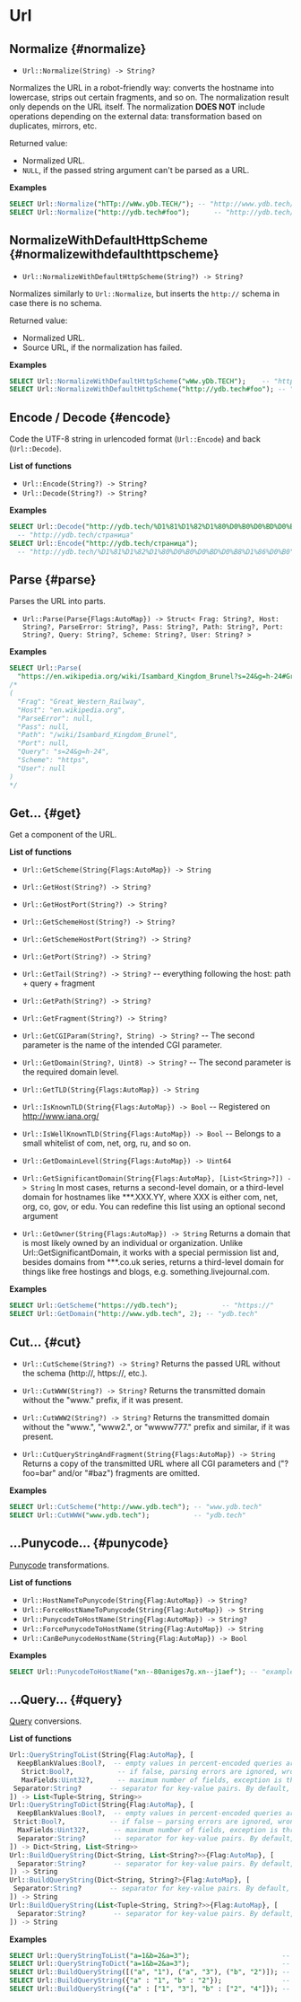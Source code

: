 # Url

## Normalize {#normalize}

* ```Url::Normalize(String) -> String?```

Normalizes the URL in a robot-friendly way: converts the hostname into lowercase, strips out certain fragments, and so on.
The normalization result only depends on the URL itself. The normalization **DOES NOT** include operations depending on the external data: transformation based on duplicates, mirrors, etc.

Returned value:
* Normalized URL.
* `NULL`, if the passed string argument can't be parsed as a URL.

**Examples**

```sql
SELECT Url::Normalize("hTTp://wWw.yDb.TECH/"); -- "http://www.ydb.tech/"
SELECT Url::Normalize("http://ydb.tech#foo");      -- "http://ydb.tech/"
```

## NormalizeWithDefaultHttpScheme {#normalizewithdefaulthttpscheme}

* ```Url::NormalizeWithDefaultHttpScheme(String?) -> String?```

Normalizes similarly to `Url::Normalize`, but inserts the `http://` schema in case there is no schema.

Returned value:

* Normalized URL.
* Source URL, if the normalization has failed.

**Examples**

```sql
SELECT Url::NormalizeWithDefaultHttpScheme("wWw.yDb.TECH");    -- "http://www.ydb.tech/"
SELECT Url::NormalizeWithDefaultHttpScheme("http://ydb.tech#foo"); -- "http://ydb.tech/"
```

## Encode / Decode {#encode}

Code the UTF-8 string in urlencoded format (`Url::Encode`) and back (`Url::Decode`).

**List of functions**

* ```Url::Encode(String?) -> String?```
* ```Url::Decode(String?) -> String?```

**Examples**

```sql
SELECT Url::Decode("http://ydb.tech/%D1%81%D1%82%D1%80%D0%B0%D0%BD%D0%B8%D1%86%D0%B0");
  -- "http://ydb.tech/страница"
SELECT Url::Encode("http://ydb.tech/страница");                                         
  -- "http://ydb.tech/%D1%81%D1%82%D1%80%D0%B0%D0%BD%D0%B8%D1%86%D0%B0"
```

## Parse {#parse}

Parses the URL into parts.

* ```Url::Parse(Parse{Flags:AutoMap}) -> Struct< Frag: String?, Host: String?, ParseError: String?, Pass: String?, Path: String?, Port: String?, Query: String?, Scheme: String?, User: String? >```

**Examples**

```sql
SELECT Url::Parse(
  "https://en.wikipedia.org/wiki/Isambard_Kingdom_Brunel?s=24&g=h-24#Great_Western_Railway");
/*
(
  "Frag": "Great_Western_Railway",
  "Host": "en.wikipedia.org",
  "ParseError": null,
  "Pass": null,
  "Path": "/wiki/Isambard_Kingdom_Brunel",
  "Port": null,
  "Query": "s=24&g=h-24",
  "Scheme": "https",
  "User": null
)
*/
```

## Get... {#get}

Get a component of the URL.

**List of functions**

* ```Url::GetScheme(String{Flags:AutoMap}) -> String```
* ```Url::GetHost(String?) -> String?```
* ```Url::GetHostPort(String?) -> String?```
* ```Url::GetSchemeHost(String?) -> String?```
* ```Url::GetSchemeHostPort(String?) -> String?```
* ```Url::GetPort(String?) -> String?```
* ```Url::GetTail(String?) -> String?``` -- everything following the host: path + query + fragment
* ```Url::GetPath(String?) -> String?```
* ```Url::GetFragment(String?) -> String?```
* ```Url::GetCGIParam(String?, String) -> String?``` -- The second parameter is the name of the intended CGI parameter.
* ```Url::GetDomain(String?, Uint8) -> String?``` -- The second parameter is the required domain level.
* ```Url::GetTLD(String{Flags:AutoMap}) -> String```
* ```Url::IsKnownTLD(String{Flags:AutoMap}) -> Bool``` -- Registered on http://www.iana.org/
* ```Url::IsWellKnownTLD(String{Flags:AutoMap}) -> Bool``` -- Belongs to a small whitelist of com, net, org, ru, and so on.
* ```Url::GetDomainLevel(String{Flags:AutoMap}) -> Uint64```
* ```Url::GetSignificantDomain(String{Flags:AutoMap}, [List<String>?]) -> String```
   In most cases, returns a second-level domain, or a third-level domain for hostnames like ***.XXX.YY, where XXX is either com, net, org, co, gov, or edu. You can redefine this list using an optional second argument

* ```Url::GetOwner(String{Flags:AutoMap}) -> String```
   Returns a domain that is most likely owned by an individual or organization. Unlike Url::GetSignificantDomain, it works with a special permission list and, besides domains from ***.co.uk series, returns a third-level domain for things like free hostings and blogs, e.g. something.livejournal.com.

**Examples**

```sql
SELECT Url::GetScheme("https://ydb.tech");           -- "https://"
SELECT Url::GetDomain("http://www.ydb.tech", 2); -- "ydb.tech"
```

## Cut... {#cut}

* ```Url::CutScheme(String?) -> String?```
   Returns the passed URL without the schema (http://, https://, etc.).

* ```Url::CutWWW(String?) -> String?```
   Returns the transmitted domain without the "www." prefix, if it was present.

* ```Url::CutWWW2(String?) -> String?```
   Returns the transmitted domain without the "www.", "www2.", or "wwww777." prefix and similar, if it was present.

* ```Url::CutQueryStringA­ndFragment(String{Flags:AutoMap}) -> String```
   Returns a copy of the transmitted URL where all CGI parameters and ("?foo=bar" and/or "#baz") fragments are omitted.

**Examples**

```sql
SELECT Url::CutScheme("http://www.ydb.tech"); -- "www.ydb.tech"
SELECT Url::CutWWW("www.ydb.tech");           -- "ydb.tech"
```

## ...Punycode... {#punycode}

[Punycode](https://en.wikipedia.org/wiki/Punycode) transformations.

**List of functions**

* ```Url::HostNameToPunycode(String{Flag:AutoMap}) -> String?```
* ```Url::ForceHostNameToPunycode(String{Flag:AutoMap}) -> String```
* ```Url::PunycodeToHostName(String{Flag:AutoMap}) -> String?```
* ```Url::ForcePunycodeToHostName(String{Flag:AutoMap}) -> String```
* ```Url::CanBePunycodeHostName(String{Flag:AutoMap}) -> Bool```

**Examples**

```sql
SELECT Url::PunycodeToHostName("xn--80aniges7g.xn--j1aef"); -- "example.com"
```

## ...Query... {#query}

[Query](https://docs.python.org/3/library/urllib.parse.html) conversions.

**List of functions**

```sql
Url::QueryStringToList(String{Flag:AutoMap}, [
  KeepBlankValues:Bool?,  -- empty values in percent-encoded queries are interpreted as empty strings. By default, false
   Strict:Bool?,           -- if false, parsing errors are ignored, wrong fields are skipped. By default, true
   MaxFields:Uint32?,      -- maximum number of fields, exception is thrown if exceeded. By default, Max<Uint32>
 Separator:String?       -- separator for key-value pairs. By default, '&'
]) -> List<Tuple<String, String>>
Url::QueryStringToDict(String{Flag:AutoMap}, [
  KeepBlankValues:Bool?,  -- empty values in percent-encoded queries are interpreted as empty strings. By default, false
 Strict:Bool?,           -- if false — parsing errors are ignored, wrong fields are skipped. By default, true
  MaxFields:Uint32?,      -- maximum number of fields, exception is thrown if exceeded. By default, Max<Uint32>
  Separator:String?       -- separator for key-value pairs. By default, '&'
]) -> Dict<String, List<String>>
Url::BuildQueryString(Dict<String, List<String?>>{Flag:AutoMap}, [
  Separator:String?       -- separator for key-value pairs. By default, '&'
]) -> String
Url::BuildQueryString(Dict<String, String?>{Flag:AutoMap}, [
 Separator:String?       -- separator for key-value pairs. By default, '&'
]) -> String
Url::BuildQueryString(List<Tuple<String, String?>>{Flag:AutoMap}, [
  Separator:String?       -- separator for key-value pairs. By default, '&'
]) -> String
```

**Examples**
```sql
SELECT Url::QueryStringToList("a=1&b=2&a=3");                       -- [("a", "1"), ("b", "2"), ("a", "3")]
SELECT Url::QueryStringToDict("a=1&b=2&a=3");                       -- {"b" : ["2"], "a" : ["1", "3"]}
SELECT Url::BuildQueryString([("a", "1"), ("a", "3"), ("b", "2")]); -- "a=1&a=3&b=2"
SELECT Url::BuildQueryString({"a" : "1", "b" : "2"});               -- "b=2&a=1"
SELECT Url::BuildQueryString({"a" : ["1", "3"], "b" : ["2", "4"]}); -- "b=2&b=4&a=1&a=3"
```


<!-- ## IsAllowedByRobotsTxt
```yql
Url::IsAllowedByRobotsTxt(
  String{Flag:AutoMap}, -- URL
  String?, -- binary representation of robots.txt 
  Uint32 -- robot ID 
) -> Bool
``` -->
